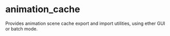 # animation_cache
Provides animation scene cache export and import utilities, using ether GUI or batch mode.
